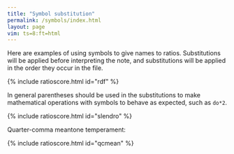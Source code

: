 ```yaml
---
title: "Symbol substitution"
permalink: /symbols/index.html
layout: page
vim: ts=8:ft=html
---
```


Here are examples of using symbols to give names to ratios.
Substitutions will be applied before interpreting the note, and
substitutions will be applied in the order they occur in the file.

{% include ratioscore.html id="rdf" %}
<script type="application/x-ratioscore" id="rdf">
!!!OTL: Just major scale
**recip	**ratio
*MM144	*I#75
*	*ref:C4
4	do
4	re
4	mi
4	fa
4	sol
4	la
4	ti
4	do*2
*-	*-
!!!RDF**ratio: do  = (1/1)
!!!RDF**ratio: re  = (9/8)
!!!RDF**ratio: mi  = (5/4)
!!!RDF**ratio: fa  = (4/3)
!!!RDF**ratio: sol = (3/2)
!!!RDF**ratio: la  = (5/3)
!!!RDF**ratio: ti  = (15/8)
</script>

In general parentheses should be used in the substitutions to make 
mathematical operations with symbols to behave as expected, such as `do*2`.



{% include ratioscore.html id="slendro" %}
<script type="application/x-ratioscore" id="slendro">
!!!OTL: Gamelan
**recip	**ratio
*MM144	*I#14
*	*ref:C4
4	ji
4	ro
4	lu
4	ma
4	nem
4	pi
*-	*-
!!!RDF**ratio: ji  = 1/1
!!!RDF**ratio: ro  = 8/7
!!!RDF**ratio: lu  = 21/16
!!!RDF**ratio: ma  = 32/21
!!!RDF**ratio: nem = 7/4
!!!RDF**ratio: pi  = 2/1
</script>


Quarter-comma meantone temperament:



{% include ratioscore.html id="qcmean" %}
<script type="application/x-ratioscore" id="qcmean">
!!!OTL: 1/4-comma meantone
**dtime	**ratio	**ratio	**ratio
*MM60	*Iclars	*Iclars	*Iclars
*	*ref:D3	*ref:D3	*ref:D3
1	p00	.	.
1	p02	.	.
1	p04	.	.
1	p05	.	.
1	p07	.	.
1	p09	.	.
1	p11	.	.
2	p12	.	.
1	0	.	.
1	p00	p04	p07
1	p02	p05	p09
1	p04	p07	p11
1	p05	p09	p12
1	p07	p11	p14
2	p08	p12	p15
*-	*-	*-	*-
!!!RDF**ratio: p00 = 1
!!!RDF**ratio: p01 = 76.0c
!!!RDF**ratio: p02 = 193.2c
!!!RDF**ratio: p03 = 310.3c
!!!RDF**ratio: p04 = 5/4
!!!RDF**ratio: p05 = 503.4c
!!!RDF**ratio: p06 = 579.5c
!!!RDF**ratio: p07 = 696.6c
!!!RDF**ratio: p08 = 25/16
!!!RDF**ratio: p09 = 889.7c
!!!RDF**ratio: p10 = 1006.8c
!!!RDF**ratio: p11 = 1082.9c
!!!RDF**ratio: p12 = 1200.0c
!!!RDF**ratio: p13 = 1276.0c
!!!RDF**ratio: p14 = 1393.2c
!!!RDF**ratio: p15 = 1510.3c
!!!RDF**
</script>







